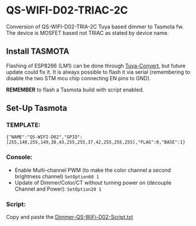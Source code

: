 # QS-WIFI-D02-TRIAC-2C
Conversion of QS-WIFI-D02-TRIA-2C Tuya based dimmer to Tasmota fw.
The device is MOSFET based not TRIAC as stated by device name.

## Install TASMOTA
Flashing of ESP8266 (LM1) can be done through [Tuya-Convert](https://tasmota.github.io/docs/Tuya-OTA), but future update could fix it. It is always possible to flash it via serial (remembering to disable the two STM mcu chip connecting EN pins to GND).

**REMEMBER** to flash a Tasmota build with script enabled.

## Set-Up Tasmota
### TEMPLATE:
`{"NAME":"QS-WIFI-D02","GPIO":[255,148,255,149,38,43,255,255,37,42,255,255,255],"FLAG":0,"BASE":1}`

### Console:
- Enable Multi-channel PWM (to make the color channel a second brightness channel)
`SetOption68 1`
- Update of Dimmer/Color/CT without turning power on (decouple Channel<x> and Power<x>):
`SetOption20 1`
 
 ### Script:
 Copy and paste the [Dimmer-QS-WiFi-D02-Script.txt](https://github.com/mick96/QS-WIFI-D02-TRIAC-2C/blob/master/Dimmer-QS-WiFi-D02-Script.txt)
 
